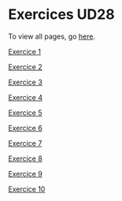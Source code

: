 <h1>Exercices UD28</h1>
To view all pages, go <a href="https://jvprz.github.io/jps_java_reus/UD28/">here</a>.

<p><a href="https://jvprz.github.io/jps_java_reus/UD28/Ejercicio_1/index.html">Exercice 1</a></p>
<p><a href="https://jvprz.github.io/jps_java_reus/UD28/Ejercicio_2/index.html">Exercice 2</a></p>
<p><a href="https://jvprz.github.io/jps_java_reus/UD28/Ejercicio_3/index.html">Exercice 3</a></p>
<p><a href="https://jvprz.github.io/jps_java_reus/UD28/Ejercicio_4/index.html">Exercice 4</a></p>
<p><a href="https://jvprz.github.io/jps_java_reus/UD28/Ejercicio_5/index.html">Exercice 5</a></p>
<p><a href="https://jvprz.github.io/jps_java_reus/UD28/Ejercicio_6/index.html">Exercice 6</a></p>
<p><a href="https://jvprz.github.io/jps_java_reus/UD28/Ejercicio_7/index.html">Exercice 7</a></p>
<p><a href="https://jvprz.github.io/jps_java_reus/UD28/Ejercicio_8/index.html">Exercice 8</a></p>
<p><a href="https://jvprz.github.io/jps_java_reus/UD28/Ejercicio_9/index.html">Exercice 9</a></p>
<p><a href="https://jvprz.github.io/jps_java_reus/UD28/Ejercicio_10/index.html">Exercice 10</a></p>

